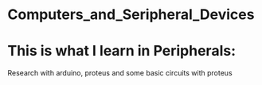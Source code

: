 # Computers_and_Seripheral_Devices 
# This is what I learn in Peripherals:
Research with arduino, proteus and some basic circuits with proteus
